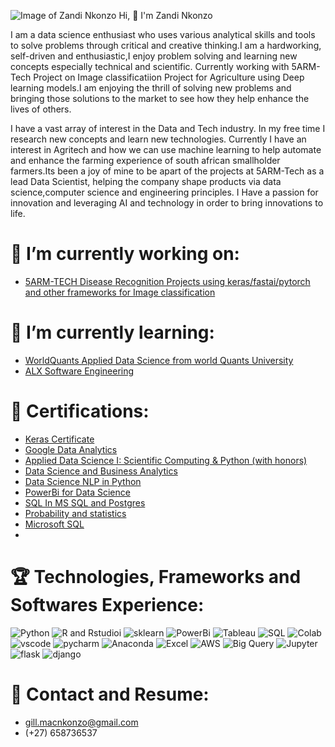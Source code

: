 
![Image of Zandi Nkonzo](https://github.com/ZandiNkonzo/ZandiNkonzo/blob/main/zandi.jpeg) Hi, 👋 I'm Zandi Nkonzo

I am a data science enthusiast who uses various analytical skills and tools to solve problems through critical and creative thinking.I am a hardworking, self-driven and enthusiastic,I enjoy problem solving and learning new concepts especially technical and scientific. Currently working with 5ARM-Tech Project on Image classificatiion Project for Agriculture using Deep learning models.I am enjoying the thrill of solving new problems and bringing those solutions to the market to see how they help enhance the lives of others.

I have a vast array of interest in the Data and Tech industry. In my free time I research new concepts and learn new technologies. Currently I have an interest in Agritech and how we can use machine learning to help automate and enhance the farming experience of south african smallholder farmers.Its been a joy of mine to be apart of the projects at 5ARM-Tech as a lead Data Scientist, helping the company shape products via data science,computer science and engineering principles. I Have a passion for innovation and leveraging AI and technology in order to bring innovations to life.


# 🔭 I’m currently working on:

   * [5ARM-TECH Disease Recognition Projects using keras/fastai/pytorch and other frameworks for Image classification](http://5arm.tech/)

# 🌱 I’m currently learning:

  * [WorldQuants Applied Data Science from world Quants University](https://www.wqu.edu/)
  * [ALX Software Engineering](https://www.alxafrica.com/software-engineering-2022/)
   
# 💬 Certifications:
  * [Keras Certificate](https://github.com/ZandiNkonzo/ZandiNkonzo/blob/main/KerasC.png)
  * [Google Data Analytics](https://www.credly.com/badges/654677fb-a3d4-4dd6-a7c8-acf946b1ab68/public_url)
  * [Applied Data Science I: Scientific Computing & Python (with honors)](https://www.credly.com/badges/f05f5a65-4f91-4111-8468-1e936844f55e/public_url)
  * [Data Science and Business Analytics](https://github.com/ZandiNkonzo/ZandiNkonzo/blob/main/DABAC.png)
  * [Data Science NLP in Python](https://github.com/ZandiNkonzo/ZandiNkonzo/blob/main/NLPC.png)
  * [PowerBi for Data Science](https://github.com/ZandiNkonzo/ZandiNkonzo/blob/main/PowerbiC.png)
  * [SQL In MS SQL and Postgres](https://github.com/ZandiNkonzo/ZandiNkonzo/blob/main/SLQC.png)
  * [Probability and statistics](https://github.com/ZandiNkonzo/ZandiNkonzo/blob/main/probC.png)
  * [Microsoft SQL](https://github.com/ZandiNkonzo/ZandiNkonzo/blob/main/sql2c.png)
  * 
# :trophy: Technologies, Frameworks and Softwares Experience:

 ![Python](https://github.com/ZandiNkonzo/ZandiNkonzo/blob/main/1.jfif)  ![R and Rstudioi](https://github.com/ZandiNkonzo/ZandiNkonzo/blob/main/2.jfif) 
 ![sklearn](https://github.com/ZandiNkonzo/ZandiNkonzo/blob/main/3.png)  ![PowerBi](https://github.com/ZandiNkonzo/ZandiNkonzo/blob/main/4.jfif)
 ![Tableau](https://github.com/ZandiNkonzo/ZandiNkonzo/blob/main/5.png)  ![SQL](https://github.com/ZandiNkonzo/ZandiNkonzo/blob/main/8.png)
 ![Colab](https://github.com/ZandiNkonzo/ZandiNkonzo/blob/main/9.png)    ![vscode](https://github.com/ZandiNkonzo/ZandiNkonzo/blob/main/10.jfif)
 ![pycharm](https://github.com/ZandiNkonzo/ZandiNkonzo/blob/main/11.jfif) ![Anaconda](https://github.com/ZandiNkonzo/ZandiNkonzo/blob/main/12.png) 
 ![Excel](https://github.com/ZandiNkonzo/ZandiNkonzo/blob/main/13.jfif)   ![AWS](https://github.com/ZandiNkonzo/ZandiNkonzo/blob/main/14.png)
 ![Big Query](https://github.com/ZandiNkonzo/ZandiNkonzo/blob/main/15.png) ![Jupyter](https://github.com/ZandiNkonzo/ZandiNkonzo/blob/main/16.png)
 ![flask](https://github.com/ZandiNkonzo/ZandiNkonzo/blob/main/fl.png)    ![django](https://github.com/ZandiNkonzo/ZandiNkonzo/blob/main/dj.png)
 
# :postal_horn: Contact and Resume:
* <gill.macnkonzo@gmail.com>
* (+27) 658736537

 
